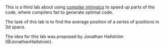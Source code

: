 This is a third lab about using [compiler intrinsics](https://en.wikipedia.org/wiki/Intrinsic_function) to speed up parts of the code, where compilers fail to generate optimal code.

The task of this lab is to find the average position of a series of positions in 3d space.

The idea for this lab was proposed by Jonathan Hallström (@JonathanHallstrom).
